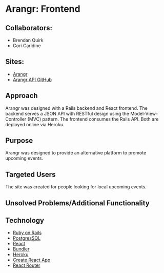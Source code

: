 # Arangr: Frontend

## Collaborators:
* Brendan Quirk
* Cori Caridine

## Sites:
* [Arangr](https://arangr-front-end.herokuapp.com/)
* [Arangr API GitHub](https://github.com/cncaridine/arangr-api/)

## Approach
Arangr was designed with a Rails backend and React frontend. The backend serves a JSON API with RESTful design using the Model-View-Controller (MVC) pattern. The frontend consumes the Rails API. Both are deployed online via Heroku.

## Purpose
Arangr was designed to provide an alternative platform to promote upcoming events.

## Targeted Users
The site was created for people looking for local upcoming events.

## Unsolved Problems/Additional Functionality

## Technology
<!-- * Ruby version
2.6.1p33

* System dependencies

* Configuration -->
* [Ruby on Rails](https://guides.rubyonrails.org/getting_started.html)
* [PostgresSQL](https://www.postgresql.org/docs/10/tutorial-start.html)
* [React](https://reactjs.org/docs/getting-started.html)
* [Bundler](https://bundler.io/)
* [Heroku](https://www.google.com/search?ei=7fl-XKmyNOOxggft7oiACA&q=getting+started+with+heroku&oq=getting+started+with+heroku&gs_l=psy-ab.3..0l4j0i22i30l3.46881.47728..48028...0.0..0.93.443.6......0....1..gws-wiz.......0i71.FBMeDDp1Zj4)
* [Create React App](https://github.com/facebook/create-react-app)
* [React Router](https://github.com/ReactTraining/react-router/blob/master/packages/react-router-dom/docs/guides/quick-start.md)

<!-- This project was bootstrapped with [Create React App](https://github.com/facebook/create-react-app).

## Available Scripts

In the project directory, you can run:

### `npm start`

Runs the app in the development mode.<br>
Open [http://localhost:3000](http://localhost:3000) to view it in the browser.

The page will reload if you make edits.<br>
You will also see any lint errors in the console.

### `npm test`

Launches the test runner in the interactive watch mode.<br>
See the section about [running tests](https://facebook.github.io/create-react-app/docs/running-tests) for more information.

### `npm run build`

Builds the app for production to the `build` folder.<br>
It correctly bundles React in production mode and optimizes the build for the best performance.

The build is minified and the filenames include the hashes.<br>
Your app is ready to be deployed!

See the section about [deployment](https://facebook.github.io/create-react-app/docs/deployment) for more information.

### `npm run eject`

**Note: this is a one-way operation. Once you `eject`, you can’t go back!**

If you aren’t satisfied with the build tool and configuration choices, you can `eject` at any time. This command will remove the single build dependency from your project.

Instead, it will copy all the configuration files and the transitive dependencies (Webpack, Babel, ESLint, etc) right into your project so you have full control over them. All of the commands except `eject` will still work, but they will point to the copied scripts so you can tweak them. At this point you’re on your own.

You don’t have to ever use `eject`. The curated feature set is suitable for small and middle deployments, and you shouldn’t feel obligated to use this feature. However we understand that this tool wouldn’t be useful if you couldn’t customize it when you are ready for it.

## Learn More

You can learn more in the [Create React App documentation](https://facebook.github.io/create-react-app/docs/getting-started).

To learn React, check out the [React documentation](https://reactjs.org/).

### Code Splitting

This section has moved here: https://facebook.github.io/create-react-app/docs/code-splitting

### Analyzing the Bundle Size

This section has moved here: https://facebook.github.io/create-react-app/docs/analyzing-the-bundle-size

### Making a Progressive Web App

This section has moved here: https://facebook.github.io/create-react-app/docs/making-a-progressive-web-app

### Advanced Configuration

This section has moved here: https://facebook.github.io/create-react-app/docs/advanced-configuration

### Deployment

This section has moved here: https://facebook.github.io/create-react-app/docs/deployment

### `npm run build` fails to minify

This section has moved here: https://facebook.github.io/create-react-app/docs/troubleshooting#npm-run-build-fails-to-minify -->

